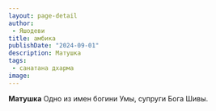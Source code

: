 ```yaml
---
layout: page-detail
author:
 - Яшодеви
title: амбика
publishDate: "2024-09-01"
description: Матушка
tags:
 - санатана дхарма
image: 
---
```


__Матушка__
Одно из имен богини Умы, супруги Бога Шивы.

